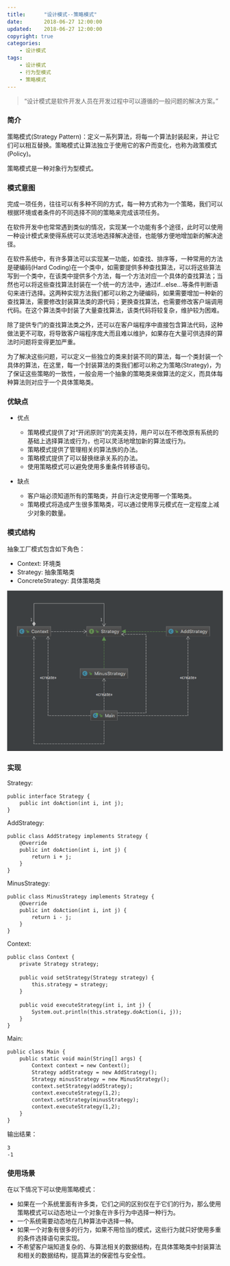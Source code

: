 ```yaml
---
title:      "设计模式--策略模式"
date:       2018-06-27 12:00:00
updated:    2018-06-27 12:00:00
copyright: true
categories:
    - 设计模式
tags:
    - 设计模式
    - 行为型模式
    - 策略模式
---
```


> “设计模式是软件开发人员在开发过程中可以遵循的一般问题的解决方案。”

### 简介

策略模式(Strategy Pattern)：定义一系列算法，将每一个算法封装起来，并让它们可以相互替换。策略模式让算法独立于使用它的客户而变化，也称为政策模式(Policy)。

策略模式是一种对象行为型模式。

<!-- more -->

### 模式意图

完成一项任务，往往可以有多种不同的方式，每一种方式称为一个策略，我们可以根据环境或者条件的不同选择不同的策略来完成该项任务。

在软件开发中也常常遇到类似的情况，实现某一个功能有多个途径，此时可以使用一种设计模式来使得系统可以灵活地选择解决途径，也能够方便地增加新的解决途径。

在软件系统中，有许多算法可以实现某一功能，如查找、排序等，一种常用的方法是硬编码(Hard Coding)在一个类中，如需要提供多种查找算法，可以将这些算法写到一个类中，在该类中提供多个方法，每一个方法对应一个具体的查找算法；当然也可以将这些查找算法封装在一个统一的方法中，通过if…else…等条件判断语句来进行选择。这两种实现方法我们都可以称之为硬编码，如果需要增加一种新的查找算法，需要修改封装算法类的源代码；更换查找算法，也需要修改客户端调用代码。在这个算法类中封装了大量查找算法，该类代码将较复杂，维护较为困难。

除了提供专门的查找算法类之外，还可以在客户端程序中直接包含算法代码，这种做法更不可取，将导致客户端程序庞大而且难以维护，如果存在大量可供选择的算法时问题将变得更加严重。

为了解决这些问题，可以定义一些独立的类来封装不同的算法，每一个类封装一个具体的算法，在这里，每一个封装算法的类我们都可以称之为策略(Strategy)，为了保证这些策略的一致性，一般会用一个抽象的策略类来做算法的定义，而具体每种算法则对应于一个具体策略类。

### 优缺点

+ 优点
  - 策略模式提供了对“开闭原则”的完美支持，用户可以在不修改原有系统的基础上选择算法或行为，也可以灵活地增加新的算法或行为。
  - 策略模式提供了管理相关的算法族的办法。
  - 策略模式提供了可以替换继承关系的办法。
  - 使用策略模式可以避免使用多重条件转移语句。

+ 缺点
  - 客户端必须知道所有的策略类，并自行决定使用哪一个策略类。
  - 策略模式将造成产生很多策略类，可以通过使用享元模式在一定程度上减少对象的数量。

### 模式结构

抽象工厂模式包含如下角色：

+ Context: 环境类
+ Strategy: 抽象策略类
+ ConcreteStrategy: 具体策略类

![](/uploads/in-post/design_patterns/strategy_struc.png)

### 实现

Strategy:

```
public interface Strategy {
    public int doAction(int i, int j);
}
```

AddStrategy:

```
public class AddStrategy implements Strategy {
    @Override
    public int doAction(int i, int j) {
        return i + j;
    }
}
```

MinusStrategy:

```
public class MinusStrategy implements Strategy {
    @Override
    public int doAction(int i, int j) {
        return i - j;
    }
}
```

Context:

```
public class Context {
    private Strategy strategy;

    public void setStrategy(Strategy strategy) {
        this.strategy = strategy;
    }

    public void executeStrategy(int i, int j) {
        System.out.println(this.strategy.doAction(i, j));
    }
}
```

Main:

```
public class Main {
    public static void main(String[] args) {
        Context context = new Context();
        Strategy addStrategy = new AddStrategy();
        Strategy minusStrategy = new MinusStrategy();
        context.setStrategy(addStrategy);
        context.executeStrategy(1,2);
        context.setStrategy(minusStrategy);
        context.executeStrategy(1,2);
    }
}
```

输出结果：

```
3
-1
```

### 使用场景

在以下情况下可以使用策略模式：

+ 如果在一个系统里面有许多类，它们之间的区别仅在于它们的行为，那么使用策略模式可以动态地让一个对象在许多行为中选择一种行为。
+ 一个系统需要动态地在几种算法中选择一种。
+ 如果一个对象有很多的行为，如果不用恰当的模式，这些行为就只好使用多重的条件选择语句来实现。
+ 不希望客户端知道复杂的、与算法相关的数据结构，在具体策略类中封装算法和相关的数据结构，提高算法的保密性与安全性。
